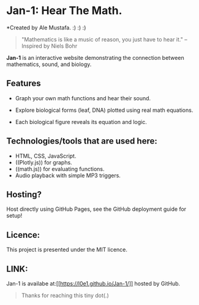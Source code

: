 # Jan-1: Hear The Math.

*Created by Ale Mustafa.
:) :) :) 
> "Mathematics is like a music of reason, you just have to hear it." – Inspired by Niels Bohr

**Jan-1** is an interactive website demonstrating the connection between mathematics, sound, and biology.

## Features
- Graph your own math functions and hear their sound.
  
- Explore biological forms (leaf, DNA) plotted using real math equations.
 
- Each biological figure reveals its equation and logic.

## Technologies/tools that are used here:
- HTML, CSS, JavaScript.
- ((Plotly.js)) for graphs.
- ((math.js)) for evaluating functions.
- Audio playback with simple MP3 triggers.

## Hosting? 
Host directly using GitHub Pages, see the GitHub deployment guide for setup!
## Licence:
This project is presented under the MIT licence.
## LINK:
Jan-1 is availabe at:[[https://l0e1.github.io/Jan-1/]] hosted by GitHub. 

> Thanks for reaching this tiny dot(.) 
